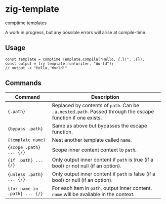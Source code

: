 # zig-template

comptime templates

A work in progress, but any possible errors will arise at compile-time.

## Usage

```zig
const template = comptime Template.compile("Hello, {.}!", .{});
const output = try template.run(writer, "World");
// output -> "Hello, World!"
```

## Commands

| Command                       | Description                                                                                                |
|-------------------------------|------------------------------------------------------------------------------------------------------------|
| `{.path}`                     | Replaced by contents of `path`. Can be `.a.nested.path`. Passed through the escape function if one exists. |
| `{bypass .path}`              | Same as above but bypasses the escape function.                                                            |
| `{template name}`             | Nest another template called `name`.                                                                       |
| `{scope .path} ... {/}`       | Scope inner content context to `path`.                                                                     |
| `{if .path} ... {/}`          | Only output inner content if `path` is true (if a bool) or not null (if an option).                        |
| `{unless .path} ... {/}`      | Only output inner content if `path` is false (if a bool) or null (if an option).                           |
| `{for name in .path} ... {/}` | For each item in `path`, output inner content. `name` will be available in the context.                    |
